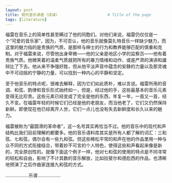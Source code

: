 ```yaml
---
layout: post
title: 现代音乐讲座（试译）                     # Title of the page
tags: [literature]
---
```




福雷在音乐上的简单性甚至瞒过了他的同胞们。对他们来说，福雷仍仅仅是一个“可爱的音乐家”，因为，不可否认，他的音乐就像莫扎特音乐一样缺少魅力，而这里的魅力指的是贵族的气质，是那样与绅士的行为和教养能够匹配的慎重和克制。对于福雷来说，尽管他出身卑微——他的父亲是地区小学的监察员——他有着贵族气质。他微笑着的温柔气质就把所有的暴力情绪和动作、或是严肃的演讲和雄辩比了下去。他从来不争强好胜，但从他平淡声音中蕴含的安静的力量以及那灵魂中不可动摇的宁静的力量，可以找到一种内心的平静和坚定。

至于他音乐的特点呢，很难去解释，因为它们如此质朴，难以言说。福雷所用的音调、和弦、韵律和音乐形式始终如一，但是，经过他的手，这些最基本的音乐元素变得无比珍贵。这些元素已经变成了完全是他的东西，年复一年，一首又一首，经久不变。在福雷年轻的时候它们已经是他的老朋友，而当他老了，它们又仍然保持新鲜。即使现在他已经离开人世，它们一点儿也没有失去新鲜度和长久以来的魅力。

福雷被称为“最圆滑的革命者”，这一名号其实再恰当不过。他的音乐中的现代和声结构比我们目前理解的都要多。他的音乐语料库其实是所有人都了解的词汇：三和弦、七和弦，偶尔会有一些九和弦。但这些稀松平常的和声在他的作品里用一种与众不同的方式衔接结合，带着妙不可言的个人特色，使得这些和声看起来像是新的，完全原创性的。就像下面这个例子一样，他对七和弦的使用的特点是不同寻常的轻松和自由，影响了不计其数的音乐解放，比如拉斐尔和德彪西的作品，也清晰地预演了之后作曲家连接九和弦的方式。

………………乐谱………………